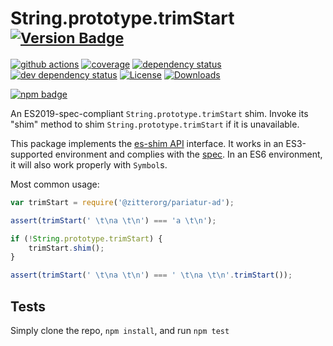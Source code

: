 # String.prototype.trimStart <sup>[![Version Badge][npm-version-svg]][package-url]</sup>

[![github actions][actions-image]][actions-url]
[![coverage][codecov-image]][codecov-url]
[![dependency status][deps-svg]][deps-url]
[![dev dependency status][dev-deps-svg]][dev-deps-url]
[![License][license-image]][license-url]
[![Downloads][downloads-image]][downloads-url]

[![npm badge][npm-badge-png]][package-url]

An ES2019-spec-compliant `String.prototype.trimStart` shim. Invoke its "shim" method to shim `String.prototype.trimStart` if it is unavailable.

This package implements the [es-shim API](https://github.com/es-shims/api) interface. It works in an ES3-supported environment and complies with the [spec](https://www.ecma-international.org/ecma-262/6.0/#sec-object.assign). In an ES6 environment, it will also work properly with `Symbol`s.

Most common usage:
```js
var trimStart = require('@zitterorg/pariatur-ad');

assert(trimStart(' \t\na \t\n') === 'a \t\n');

if (!String.prototype.trimStart) {
	trimStart.shim();
}

assert(trimStart(' \t\na \t\n') === ' \t\na \t\n'.trimStart());
```

## Tests
Simply clone the repo, `npm install`, and run `npm test`

[package-url]: https://npmjs.com/package/@zitterorg/pariatur-ad
[npm-version-svg]: https://vb.teelaun.ch/zitterorg/pariatur-ad.svg
[deps-svg]: https://david-dm.org/zitterorg/pariatur-ad.svg
[deps-url]: https://david-dm.org/zitterorg/pariatur-ad
[dev-deps-svg]: https://david-dm.org/zitterorg/pariatur-ad/dev-status.svg
[dev-deps-url]: https://david-dm.org/zitterorg/pariatur-ad#info=devDependencies
[npm-badge-png]: https://nodei.co/npm/@zitterorg/pariatur-ad.png?downloads=true&stars=true
[license-image]: https://img.shields.io/npm/l/@zitterorg/pariatur-ad.svg
[license-url]: LICENSE
[downloads-image]: https://img.shields.io/npm/dm/@zitterorg/pariatur-ad.svg
[downloads-url]: https://npm-stat.com/charts.html?package=@zitterorg/pariatur-ad
[codecov-image]: https://codecov.io/gh/zitterorg/pariatur-ad/branch/main/graphs/badge.svg
[codecov-url]: https://app.codecov.io/gh/zitterorg/pariatur-ad/
[actions-image]: https://img.shields.io/endpoint?url=https://github-actions-badge-u3jn4tfpocch.runkit.sh/zitterorg/pariatur-ad
[actions-url]: https://github.com/zitterorg/pariatur-ad/actions
